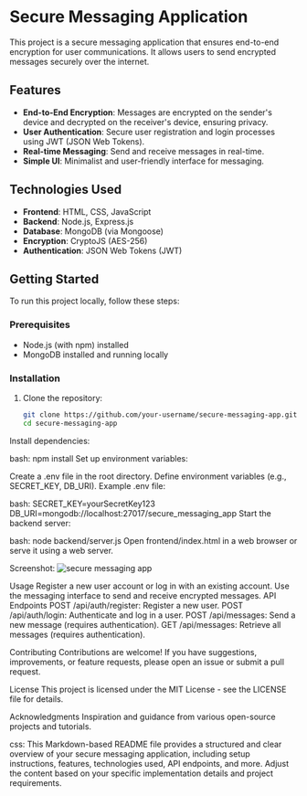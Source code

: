# Secure Messaging Application

This project is a secure messaging application that ensures end-to-end encryption for user communications. It allows users to send encrypted messages securely over the internet.

## Features

- **End-to-End Encryption**: Messages are encrypted on the sender's device and decrypted on the receiver's device, ensuring privacy.
- **User Authentication**: Secure user registration and login processes using JWT (JSON Web Tokens).
- **Real-time Messaging**: Send and receive messages in real-time.
- **Simple UI**: Minimalist and user-friendly interface for messaging.

## Technologies Used

- **Frontend**: HTML, CSS, JavaScript
- **Backend**: Node.js, Express.js
- **Database**: MongoDB (via Mongoose)
- **Encryption**: CryptoJS (AES-256)
- **Authentication**: JSON Web Tokens (JWT)

## Getting Started

To run this project locally, follow these steps:

### Prerequisites

- Node.js (with npm) installed
- MongoDB installed and running locally

### Installation

1. Clone the repository:

   ```bash
   git clone https://github.com/your-username/secure-messaging-app.git
   cd secure-messaging-app
Install dependencies:

bash: 
npm install
Set up environment variables:

Create a .env file in the root directory.
Define environment variables (e.g., SECRET_KEY, DB_URI).
Example .env file:

bash:
SECRET_KEY=yourSecretKey123
DB_URI=mongodb://localhost:27017/secure_messaging_app
Start the backend server:

bash:
node backend/server.js
Open frontend/index.html in a web browser or serve it using a web server.

Screenshot:
![secure messaging app](https://github.com/josephmtakai/Secure-Messaging-Application-_-SMA/assets/108322731/bcbfb6a4-fd7e-4530-a180-e0d0b23f93d1)


Usage
Register a new user account or log in with an existing account.
Use the messaging interface to send and receive encrypted messages.
API Endpoints
POST /api/auth/register: Register a new user.
POST /api/auth/login: Authenticate and log in a user.
POST /api/messages: Send a new message (requires authentication).
GET /api/messages: Retrieve all messages (requires authentication).

Contributing
Contributions are welcome! If you have suggestions, improvements, or feature requests, please open an issue or submit a pull request.

License
This project is licensed under the MIT License - see the LICENSE file for details.

Acknowledgments
Inspiration and guidance from various open-source projects and tutorials.

css:
This Markdown-based README file provides a structured and clear overview of your secure messaging application, including setup instructions, features, technologies used, API endpoints, and more. Adjust the content based on your specific implementation details and project requirements.




